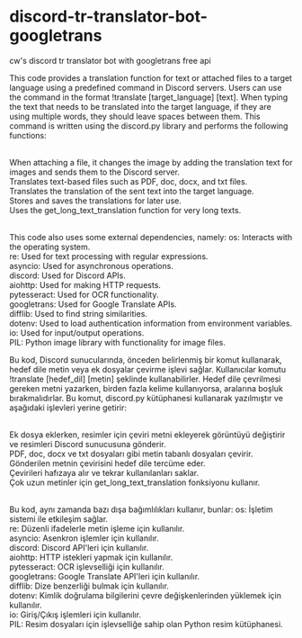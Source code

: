 # discord-tr-translator-bot-googletrans
cw's discord tr translator bot with googletrans free api

This code provides a translation function for text or attached files to a target language using a predefined command in Discord servers. Users can use the command in the format !translate [target_language] [text]. When typing the text that needs to be translated into the target language, if they are using multiple words, they should leave spaces between them. This command is written using the discord.py library and performs the following functions:<br><br>

When attaching a file, it changes the image by adding the translation text for images and sends them to the Discord server.<br>
Translates text-based files such as PDF, doc, docx, and txt files.<br>
Translates the translation of the sent text into the target language.<br>
Stores and saves the translations for later use.<br>
Uses the get_long_text_translation function for very long texts.<br><br>

This code also uses some external dependencies, namely: os: Interacts with the operating system.<br>
re: Used for text processing with regular expressions.<br>
asyncio: Used for asynchronous operations.<br>
discord: Used for Discord APIs.<br>
aiohttp: Used for making HTTP requests.<br>
pytesseract: Used for OCR functionality.<br>
googletrans: Used for Google Translate APIs.<br>
difflib: Used to find string similarities.<br>
dotenv: Used to load authentication information from environment variables.<br>
io: Used for input/output operations.<br>
PIL: Python image library with functionality for image files.<br>



Bu kod, Discord sunucularında, önceden belirlenmiş bir komut kullanarak, hedef dile metin veya ek dosyalar çevirme işlevi sağlar. Kullanıcılar komutu !translate [hedef_dil] [metin] şeklinde kullanabilirler. Hedef dile çevrilmesi gereken metni yazarken, birden fazla kelime kullanıyorsa, aralarına boşluk bırakmalıdırlar. Bu komut, discord.py kütüphanesi kullanarak yazılmıştır ve aşağıdaki işlevleri yerine getirir:<br><br>

Ek dosya eklerken, resimler için çeviri metni ekleyerek görüntüyü değiştirir ve resimleri Discord sunucusuna gönderir.<br>
PDF, doc, docx ve txt dosyaları gibi metin tabanlı dosyaları çevirir.<br>
Gönderilen metnin çevirisini hedef dile tercüme eder.<br>
Çevirileri hafızaya alır ve tekrar kullanılanları saklar.<br>
Çok uzun metinler için get_long_text_translation fonksiyonu kullanır.<br><br>

Bu kod, aynı zamanda bazı dışa bağımlılıkları kullanır, bunlar:
os: İşletim sistemi ile etkileşim sağlar.<br>
re: Düzenli ifadelerle metin işleme için kullanılır.<br>
asyncio: Asenkron işlemler için kullanılır.<br>
discord: Discord API'leri için kullanılır.<br>
aiohttp: HTTP istekleri yapmak için kullanılır.<br>
pytesseract: OCR işlevselliği için kullanılır.<br>
googletrans: Google Translate API'leri için kullanılır.<br>
difflib: Dize benzerliği bulmak için kullanılır.<br>
dotenv: Kimlik doğrulama bilgilerini çevre değişkenlerinden yüklemek için kullanılır.<br>
io: Giriş/Çıkış işlemleri için kullanılır.<br>
PIL: Resim dosyaları için işlevselliğe sahip olan Python resim kütüphanesi.
